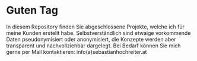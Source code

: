 # Guten Tag

In diesem Repository finden Sie abgeschlossene Projekte, welche ich für meine Kunden erstellt habe. Selbstverständlich sind etwaige vorkommende Daten pseudonymisiert oder anonymisiert, die Konzepte werden aber transparent und nachvollziehbar dargelegt. Bei Bedarf können Sie mich gerne per Mail kontaktieren: info(a)sebastianhochreiter.at
